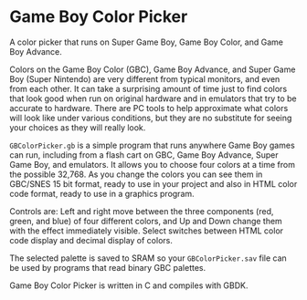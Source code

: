 # Game Boy Color Picker
A color picker that runs on Super Game Boy, Game Boy Color, and Game Boy Advance.

Colors on the Game Boy Color (GBC), Game Boy Advance, and Super Game Boy (Super Nintendo) are very different from typical monitors, and even from each other. It can take a surprising amount of time just to find colors that look good when run on original hardware and in emulators that try to be accurate to hardware. There are PC tools to help approximate what colors will look like under various conditions, but they are no substitute for seeing your choices as they will really look.

`GBColorPicker.gb` is a simple program that runs anywhere Game Boy games can run, including from a flash cart on GBC, Game Boy Advance, Super Game Boy, and emulators. It allows you to choose four colors at a time from the possible 32,768. As you change the colors you can see them in GBC/SNES 15 bit format, ready to use in your project and also in HTML color code format, ready to use in a graphics program.

Controls are: Left and right move between the three components (red, green, and blue) of four different colors, and Up and Down change them with the effect immediately visible. Select switches between HTML color code display and decimal display of colors.

The selected palette is saved to SRAM so your `GBColorPicker.sav` file can be used by programs that read binary GBC palettes.

Game Boy Color Picker is written in C and compiles with GBDK.
